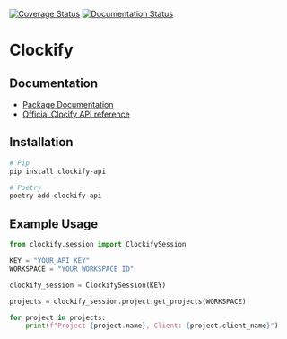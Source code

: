 [![Coverage Status](https://coveralls.io/repos/github/jpweijers/clockify-api/badge.svg?branch=main)](https://coveralls.io/github/jpweijers/clockify-api?branch=main)
[![Documentation Status](https://readthedocs.org/projects/clockify-api/badge/?version=latest)](https://clockify-api.readthedocs.io/en/latest/?badge=latest)

# Clockify

## Documentation

- [Package Documentation](clockify-api.readthedocs.io)
- [Official Clocify API reference](https://clockify.me/developers-api)

## Installation

```bash
# Pip
pip install clockify-api

# Poetry
poetry add clockify-api
```

## Example Usage

```python
from clockify.session import ClockifySession

KEY = "YOUR_API KEY"
WORKSPACE = "YOUR WORKSPACE ID"

clockify_session = ClockifySession(KEY)

projects = clockify_session.project.get_projects(WORKSPACE)

for project in projects:
    print(f"Project {project.name}, Client: {project.client_name}")
```
